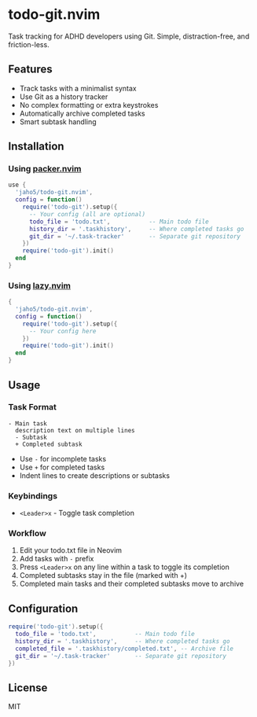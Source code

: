 # todo-git.nvim

Task tracking for ADHD developers using Git. Simple, distraction-free, and friction-less.

## Features

- Track tasks with a minimalist syntax
- Use Git as a history tracker
- No complex formatting or extra keystrokes
- Automatically archive completed tasks
- Smart subtask handling

## Installation

### Using [packer.nvim](https://github.com/wbthomason/packer.nvim)

```lua
use {
  'jaho5/todo-git.nvim',
  config = function()
    require('todo-git').setup({
      -- Your config (all are optional)
      todo_file = 'todo.txt',           -- Main todo file
      history_dir = '.taskhistory',     -- Where completed tasks go
      git_dir = '~/.task-tracker'       -- Separate git repository
    })
    require('todo-git').init()
  end
}
```

### Using [lazy.nvim](https://github.com/folke/lazy.nvim)

```lua
{
  'jaho5/todo-git.nvim',
  config = function()
    require('todo-git').setup({
      -- Your config here
    })
    require('todo-git').init()
  end
}
```

## Usage

### Task Format

```
- Main task
  description text on multiple lines
  - Subtask
  + Completed subtask
```

- Use `-` for incomplete tasks
- Use `+` for completed tasks
- Indent lines to create descriptions or subtasks

### Keybindings

- `<Leader>x` - Toggle task completion

### Workflow

1. Edit your todo.txt file in Neovim
2. Add tasks with `-` prefix
3. Press `<Leader>x` on any line within a task to toggle its completion
4. Completed subtasks stay in the file (marked with +)
5. Completed main tasks and their completed subtasks move to archive

## Configuration

```lua
require('todo-git').setup({
  todo_file = 'todo.txt',           -- Main todo file
  history_dir = '.taskhistory',     -- Where completed tasks go
  completed_file = '.taskhistory/completed.txt', -- Archive file
  git_dir = '~/.task-tracker'       -- Separate git repository
})
```

## License

MIT
